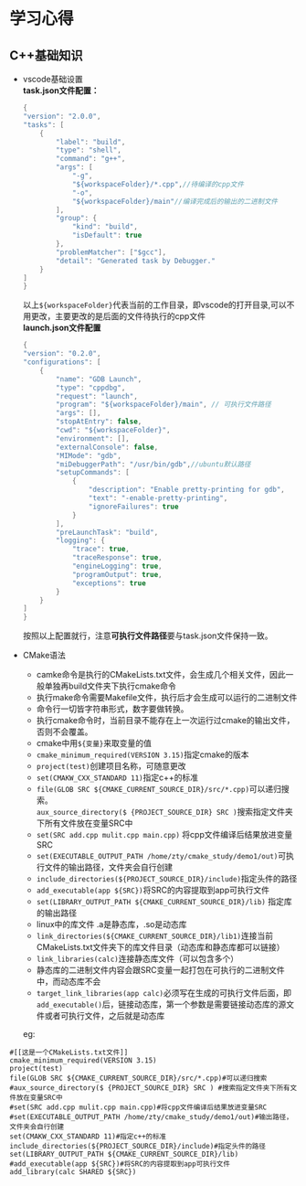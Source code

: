 # 学习心得  
## C++基础知识  
*  vscode基础设置  
    **task.json文件配置：**  
    ```cpp
    {
    "version": "2.0.0",
    "tasks": [
        {
            "label": "build",
            "type": "shell",
            "command": "g++",
            "args": [
                "-g",
                "${workspaceFolder}/*.cpp",//待编译的cpp文件
                "-o",
                "${workspaceFolder}/main"//编译完成后的输出的二进制文件
            ],
            "group": {
                "kind": "build",
                "isDefault": true
            },
            "problemMatcher": ["$gcc"],
            "detail": "Generated task by Debugger."
        }
    ]
    }
    ```   
    以上`${workspaceFolder}`代表当前的工作目录，即vscode的打开目录,可以不用更改，主要更改的是后面的文件待执行的cpp文件  
    **launch.json文件配置**
    ```cpp
    {
    "version": "0.2.0",
    "configurations": [
        {
            "name": "GDB Launch",
            "type": "cppdbg",
            "request": "launch",
            "program": "${workspaceFolder}/main", // 可执行文件路径
            "args": [],
            "stopAtEntry": false,
            "cwd": "${workspaceFolder}",
            "environment": [],
            "externalConsole": false,
            "MIMode": "gdb",
            "miDebuggerPath": "/usr/bin/gdb",//ubuntu默认路径
            "setupCommands": [
                {
                    "description": "Enable pretty-printing for gdb",
                    "text": "-enable-pretty-printing",
                    "ignoreFailures": true
                }
            ],
            "preLaunchTask": "build",
            "logging": {
                "trace": true,
                "traceResponse": true,
                "engineLogging": true,
                "programOutput": true,
                "exceptions": true
            }
        }
    ]
    }
    ```  
    按照以上配置就行，注意**可执行文件路径**要与task.json文件保持一致。
* CMake语法    
    
    * camke命令是执行的CMakeLists.txt文件，会生成几个相关文件，因此一般单独再build文件夹下执行cmake命令  
    * 执行make命令需要Makefile文件，执行后才会生成可以运行的二进制文件   
    * 命令行一切皆字符串形式，数字要做转换。  
    * 执行cmake命令时，当前目录不能存在上一次运行过cmake的输出文件，否则不会覆盖。  
    * cmake中用`${变量}`来取变量的值
    * `cmake_minimum_required(VERSION 3.15)`指定cmake的版本  
    * `project(test)`创建项目名称，可随意更改  
    * `set(CMAKW_CXX_STANDARD 11)`指定c++的标准
    * `file(GLOB SRC ${CMAKE_CURRENT_SOURCE_DIR}/src/*.cpp)`可以递归搜索。  
    `aux_source_directory($ {PROJECT_SOURCE_DIR} SRC )`搜索指定文件夹下所有文件放在变量SRC中  
    * `set(SRC add.cpp mulit.cpp main.cpp)`
将cpp文件编译后结果放进变量SRC  
    * `set(EXECUTABLE_OUTPUT_PATH /home/zty/cmake_study/demo1/out)`可执行文件的输出路径，文件夹会自行创建  
    * `include_directories(${PROJECT_SOURCE_DIR}/include)`指定头件的路径  
    * `add_executable(app ${SRC})`将SRC的内容提取到app可执行文件  
    * `set(LIBRARY_OUTPUT_PATH ${CMAKE_CURRENT_SOURCE_DIR}/lib)` 指定库的输出路径  
    * linux中的库文件 .a是静态库，.so是动态库  
    * `link_directories(${CMAKE_CURRENT_SOURCE_DIR}/lib1)`连接当前CMakeLists.txt文件夹下的库文件目录（动态库和静态库都可以链接）
    * `link_libraries(calc)`连接静态库文件（可以包含多个）  
    * 静态库的二进制文件内容会跟SRC变量一起打包在可执行的二进制文件中，而动态库不会
    * `target_link_libraries(app calc)`必须写在生成的可执行文件后面，即`add_executable()`后，链接动态库，第一个参数是需要链接动态库的源文件或者可执行文件，之后就是动态库  

    


    eg:   
```
#[[这是一个CMakeLists.txt文件]]
cmake_minimum_required(VERSION 3.15)
project(test)
file(GLOB SRC ${CMAKE_CURRENT_SOURCE_DIR}/src/*.cpp)#可以递归搜索
#aux_source_directory($ {PROJECT_SOURCE_DIR} SRC ) #搜索指定文件夹下所有文件放在变量SRC中
#set(SRC add.cpp mulit.cpp main.cpp)#将cpp文件编译后结果放进变量SRC
#set(EXECUTABLE_OUTPUT_PATH /home/zty/cmake_study/demo1/out)#输出路径，文件夹会自行创建
set(CMAKW_CXX_STANDARD 11)#指定c++的标准
include_directories(${PROJECT_SOURCE_DIR}/include)#指定头件的路径
set(LIBRARY_OUTPUT_PATH ${CMAKE_CURRENT_SOURCE_DIR}/lib)
#add_executable(app ${SRC})#将SRC的内容提取到app可执行文件  
add_library(calc SHARED ${SRC})
```






      




    
   



